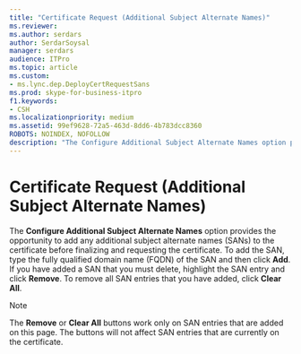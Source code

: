 ```yaml
---
title: "Certificate Request (Additional Subject Alternate Names)"
ms.reviewer: 
ms.author: serdars
author: SerdarSoysal
manager: serdars
audience: ITPro
ms.topic: article
ms.custom:
- ms.lync.dep.DeployCertRequestSans
ms.prod: skype-for-business-itpro
f1.keywords:
- CSH
ms.localizationpriority: medium
ms.assetid: 99ef9628-72a5-463d-8dd6-4b783dcc8360
ROBOTS: NOINDEX, NOFOLLOW
description: "The Configure Additional Subject Alternate Names option provides the opportunity to add any additional subject alternate names (SANs) to the certificate before finalizing and requesting the certificate. To add the SAN, type the fully qualified domain name (FQDN) of the SAN and then click Add. If you have added a SAN that you must delete, highlight the SAN entry and click Remove. To remove all SAN entries that you have added, click Clear All."
---
```


# Certificate Request (Additional Subject Alternate Names)
 
The **Configure Additional Subject Alternate Names** option provides the opportunity to add any additional subject alternate names (SANs) to the certificate before finalizing and requesting the certificate. To add the SAN, type the fully qualified domain name (FQDN) of the SAN and then click **Add**. If you have added a SAN that you must delete, highlight the SAN entry and click **Remove**. To remove all SAN entries that you have added, click **Clear All**.
  
> [!NOTE]
> The **Remove** or **Clear All** buttons work only on SAN entries that are added on this page. The buttons will not affect SAN entries that are currently on the certificate.
  

